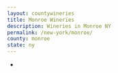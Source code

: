 ```yaml
---
layout: countywineries
title: Monroe Wineries
description: Wineries in Monroe NY
permalink: /new-york/monroe/
county: monroe
state: ny
---
```

-
